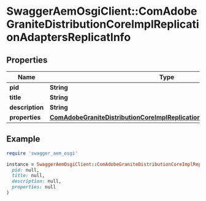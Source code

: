 # SwaggerAemOsgiClient::ComAdobeGraniteDistributionCoreImplReplicationAdaptersReplicatInfo

## Properties

| Name | Type | Description | Notes |
| ---- | ---- | ----------- | ----- |
| **pid** | **String** |  | [optional] |
| **title** | **String** |  | [optional] |
| **description** | **String** |  | [optional] |
| **properties** | [**ComAdobeGraniteDistributionCoreImplReplicationAdaptersReplicatProperties**](ComAdobeGraniteDistributionCoreImplReplicationAdaptersReplicatProperties.md) |  | [optional] |

## Example

```ruby
require 'swagger_aem_osgi'

instance = SwaggerAemOsgiClient::ComAdobeGraniteDistributionCoreImplReplicationAdaptersReplicatInfo.new(
  pid: null,
  title: null,
  description: null,
  properties: null
)
```

